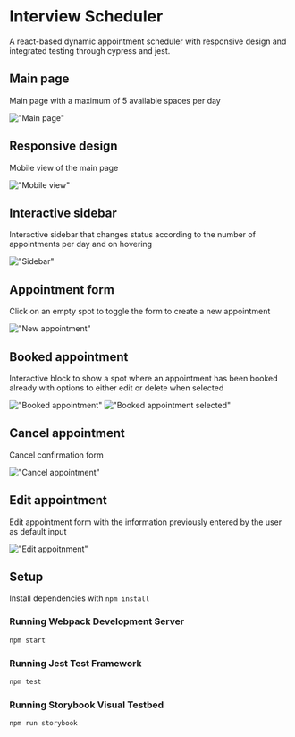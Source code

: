 # Interview Scheduler

A react-based dynamic appointment scheduler with responsive design and integrated testing through cypress and jest.

## Main page

Main page with a maximum of 5 available spaces per day

!["Main page"](https://github.com/olicarignan/scheduler/blob/master/docs/scheduler%20screenshots/main_page.png?raw=true)

## Responsive design

Mobile view of the main page

!["Mobile view"](https://github.com/olicarignan/scheduler/blob/master/docs/scheduler%20screenshots/mobile_view.png?raw=true)

## Interactive sidebar

Interactive sidebar that changes status according to the number of appointments per day and on hovering

!["Sidebar"](https://github.com/olicarignan/scheduler/blob/master/docs/scheduler%20screenshots/sidebar_hover.png?raw=true)

## Appointment form

Click on an empty spot to toggle the form to create a new appointment

!["New appointment"](https://github.com/olicarignan/scheduler/blob/master/docs/scheduler%20screenshots/create_hover.png?raw=true)

## Booked appointment

Interactive block to show a spot where an appointment has been booked already with options to either edit or delete when selected

!["Booked appointment"](https://github.com/olicarignan/scheduler/blob/master/docs/scheduler%20screenshots/booked_appointment.png?raw=true)
!["Booked appointment selected"](https://github.com/olicarignan/scheduler/blob/master/docs/scheduler%20screenshots/booked_hover.png?raw=true)

## Cancel appointment

Cancel confirmation form 

!["Cancel appointment"](https://github.com/olicarignan/scheduler/blob/master/docs/scheduler%20screenshots/delete_hover.png?raw=true)

## Edit appointment

Edit appointment form with the information previously entered by the user as default input

!["Edit appoitnment"](https://github.com/olicarignan/scheduler/blob/master/docs/scheduler%20screenshots/create_appointment.png?raw=true)


## Setup

Install dependencies with `npm install`

### Running Webpack Development Server

```bash
npm start
```

### Running Jest Test Framework

```bash
npm test
```

### Running Storybook Visual Testbed

```bash
npm run storybook
```
